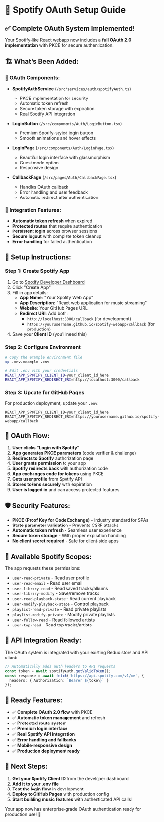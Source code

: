 # 🔐 Spotify OAuth Setup Guide

## ✅ **Complete OAuth System Implemented!**

Your Spotify-like React webapp now includes a **full OAuth 2.0 implementation** with PKCE for secure authentication.

## 🏗️ **What's Been Added:**

### **🔐 OAuth Components:**
- **SpotifyAuthService** (`/src/services/auth/spotifyAuth.ts`)
  - PKCE implementation for security
  - Automatic token refresh
  - Secure token storage with expiration
  - Real Spotify API integration

- **LoginButton** (`/src/components/Auth/LoginButton.tsx`)
  - Premium Spotify-styled login button
  - Smooth animations and hover effects

- **LoginPage** (`/src/components/Auth/LoginPage.tsx`)
  - Beautiful login interface with glassmorphism
  - Guest mode option
  - Responsive design

- **CallbackPage** (`/src/pages/Auth/CallbackPage.tsx`)
  - Handles OAuth callback
  - Error handling and user feedback
  - Automatic redirect after authentication

### **🔧 Integration Features:**
- **Automatic token refresh** when expired
- **Protected routes** that require authentication
- **Persistent login** across browser sessions
- **Secure logout** with complete token cleanup
- **Error handling** for failed authentication

## 🚀 **Setup Instructions:**

### **Step 1: Create Spotify App**
1. Go to [Spotify Developer Dashboard](https://developer.spotify.com/dashboard)
2. Click "Create App"
3. Fill in app details:
   - **App Name**: "Your Spotify Web App"
   - **App Description**: "React web application for music streaming"
   - **Website**: Your GitHub Pages URL
   - **Redirect URI**: Add both:
     - `http://localhost:3000/callback` (for development)
     - `https://yourusername.github.io/spotify-webapp/callback` (for production)
4. Save your **Client ID** (you'll need this)

### **Step 2: Configure Environment**
```bash
# Copy the example environment file
cp .env.example .env

# Edit .env with your credentials
REACT_APP_SPOTIFY_CLIENT_ID=your_client_id_here
REACT_APP_SPOTIFY_REDIRECT_URI=http://localhost:3000/callback
```

### **Step 3: Update for GitHub Pages**
For production deployment, update your `.env`:
```env
REACT_APP_SPOTIFY_CLIENT_ID=your_client_id_here
REACT_APP_SPOTIFY_REDIRECT_URI=https://yourusername.github.io/spotify-webapp/callback
```

## 🔄 **OAuth Flow:**

1. **User clicks "Login with Spotify"**
2. **App generates PKCE parameters** (code verifier & challenge)
3. **Redirects to Spotify** authorization page
4. **User grants permission** to your app
5. **Spotify redirects back** with authorization code
6. **App exchanges code for tokens** using PKCE
7. **Gets user profile** from Spotify API
8. **Stores tokens securely** with expiration
9. **User is logged in** and can access protected features

## 🛡️ **Security Features:**

- **PKCE (Proof Key for Code Exchange)** - Industry standard for SPAs
- **State parameter validation** - Prevents CSRF attacks
- **Automatic token refresh** - Seamless user experience
- **Secure token storage** - With proper expiration handling
- **No client secret required** - Safe for client-side apps

## 🎵 **Available Spotify Scopes:**

The app requests these permissions:
- `user-read-private` - Read user profile
- `user-read-email` - Read user email
- `user-library-read` - Read saved tracks/albums
- `user-library-modify` - Save/remove tracks
- `user-read-playback-state` - Read current playback
- `user-modify-playback-state` - Control playback
- `playlist-read-private` - Read private playlists
- `playlist-modify-private` - Modify private playlists
- `user-follow-read` - Read followed artists
- `user-top-read` - Read top tracks/artists

## 🔧 **API Integration Ready:**

The OAuth system is integrated with your existing Redux store and API client:

```typescript
// Automatically adds auth headers to API requests
const token = await spotifyAuth.getValidToken();
const response = await fetch('https://api.spotify.com/v1/me', {
  headers: { Authorization: `Bearer ${token}` }
});
```

## 🎉 **Ready Features:**

- ✅ **Complete OAuth 2.0 flow** with PKCE
- ✅ **Automatic token management** and refresh
- ✅ **Protected route system**
- ✅ **Premium login interface**
- ✅ **Real Spotify API integration**
- ✅ **Error handling and fallbacks**
- ✅ **Mobile-responsive design**
- ✅ **Production deployment ready**

## 🚀 **Next Steps:**

1. **Get your Spotify Client ID** from the developer dashboard
2. **Add it to your .env file**
3. **Test the login flow** in development
4. **Deploy to GitHub Pages** with production config
5. **Start building music features** with authenticated API calls!

Your app now has enterprise-grade OAuth authentication ready for production use! 🎉